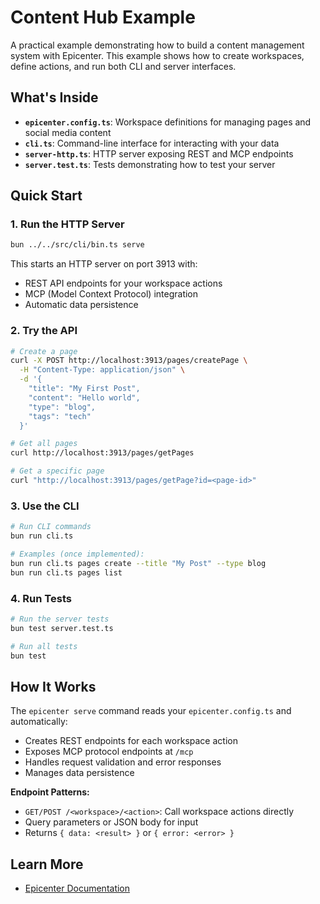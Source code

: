 # Content Hub Example

A practical example demonstrating how to build a content management system with Epicenter. This example shows how to create workspaces, define actions, and run both CLI and server interfaces.

## What's Inside

- **`epicenter.config.ts`**: Workspace definitions for managing pages and social media content
- **`cli.ts`**: Command-line interface for interacting with your data
- **`server-http.ts`**: HTTP server exposing REST and MCP endpoints
- **`server.test.ts`**: Tests demonstrating how to test your server

## Quick Start

### 1. Run the HTTP Server

```bash
bun ../../src/cli/bin.ts serve
```

This starts an HTTP server on port 3913 with:

- REST API endpoints for your workspace actions
- MCP (Model Context Protocol) integration
- Automatic data persistence

### 2. Try the API

```bash
# Create a page
curl -X POST http://localhost:3913/pages/createPage \
  -H "Content-Type: application/json" \
  -d '{
    "title": "My First Post",
    "content": "Hello world",
    "type": "blog",
    "tags": "tech"
  }'

# Get all pages
curl http://localhost:3913/pages/getPages

# Get a specific page
curl "http://localhost:3913/pages/getPage?id=<page-id>"
```

### 3. Use the CLI

```bash
# Run CLI commands
bun run cli.ts

# Examples (once implemented):
bun run cli.ts pages create --title "My Post" --type blog
bun run cli.ts pages list
```

### 4. Run Tests

```bash
# Run the server tests
bun test server.test.ts

# Run all tests
bun test
```

## How It Works

The `epicenter serve` command reads your `epicenter.config.ts` and automatically:

- Creates REST endpoints for each workspace action
- Exposes MCP protocol endpoints at `/mcp`
- Handles request validation and error responses
- Manages data persistence

**Endpoint Patterns:**

- `GET/POST /<workspace>/<action>`: Call workspace actions directly
- Query parameters or JSON body for input
- Returns `{ data: <result> }` or `{ error: <error> }`

## Learn More

- [Epicenter Documentation](../../README.md)
